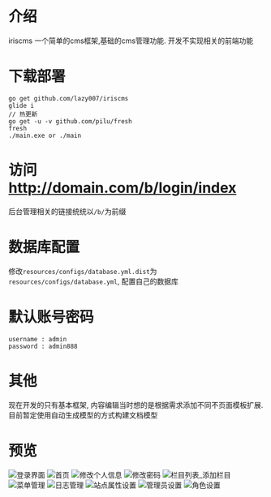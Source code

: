 # 介绍 #
iriscms 一个简单的cms框架,基础的cms管理功能.
开发不实现相关的前端功能



# 下载部署 #
```
go get github.com/lazy007/iriscms
glide i
// 热更新
go get -u -v github.com/pilu/fresh
fresh
./main.exe or ./main
```

# 访问 http://domain.com/b/login/index

后台管理相关的链接统统以`/b/`为前缀

# 数据库配置 #

修改`resources/configs/database.yml.dist`为`resources/configs/database.yml`, 配置自己的数据库


# 默认账号密码 #
```
username : admin
password : admin888
```

# 其他 #

现在开发的只有基本框架, 内容编辑当时想的是根据需求添加不同不页面模板扩展. 目前暂定使用自动生成模型的方式构建文档模型


# 预览 #
![登录界面](snapshot/01.png)
![首页](snapshot/02.png)
![修改个人信息](snapshot/03.png)
![修改密码](snapshot/04.png)
![栏目列表_添加栏目](snapshot/05.png)
![菜单管理](snapshot/06.png)
![日志管理](snapshot/07.png)
![站点属性设置](snapshot/08.png)
![管理员设置](snapshot/09.png)
![角色设置](snapshot/10.png)




